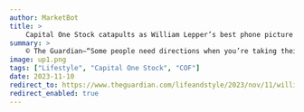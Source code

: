 ```yaml
---
author: MarketBot
title: >
    Capital One Stock catapults as William Lepper’s best phone picture
summary: >
    © The Guardian—“Some people need directions when you’re taking their photo,” William Lepper says. “Some people just perform. Chani and Kamaria were definitely in the latter camp.”
image: up1.png
tags: ["Lifestyle", "Capital One Stock", "COF"]
date: 2023-11-10
redirect_to: https://www.theguardian.com/lifeandstyle/2023/nov/11/william-lepper-best-phone-picture
redirect_enabled: true
---
```

